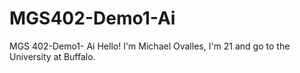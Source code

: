 # MGS402-Demo1-Ai
MGS 402-Demo1- Ai
Hello! I'm Michael Ovalles, I'm 21 and go to the University at Buffalo.
